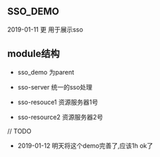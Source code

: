 ## SSO_DEMO 

2019-01-11 更 用于展示sso


module结构
---

* sso_demo 为parent 

* sso-server 统一的sso处理

* sso-resouce1 资源服务器1号

* sso-resource2 资源服务器2号




// TODO 

* 2019-01-12 明天将这个demo完善了,应该1h ok了

